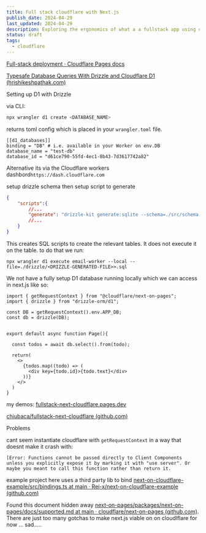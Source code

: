```yaml
---
title: Full stack cloudflare with Next.js
publish_date: 2024-04-29
last_updated: 2024-04-29
description: Exploring the ergonomics of what a a fullstack app using only cloudflare infra with Next.js looks like
status: draft
tags:
  - cloudflare
---
```



[Full-stack deployment · Cloudflare Pages docs](https://developers.cloudflare.com/pages/framework-guides/nextjs/deploy-a-nextjs-site/)

[Typesafe Database Queries With Drizzle and Cloudflare D1 (hrishikeshpathak.com)](https://hrishikeshpathak.com/blog/typesafe-database-queries-with-drizzle-and-cloudflare-d1/)


Setting up D1 with Drizzle

via CLI:
```bash
npx wrangler d1 create <DATABASE_NAME>
```

returns toml config which is placed in your `wrangler.toml` file. 

```
[[d1_databases]]
binding = "DB" # i.e. available in your Worker on env.DB
database_name = "test-db"
database_id = "d61ce790-55fd-4ec1-8b43-7d3617742a82"
```


Alternative its via the Cloudflare workers dashbord`https://dash.cloudflare.com`


setup drizzle schema then setup script to generate

```json
{
    "scripts":{
        //...
        "generate": "drizzle-kit generate:sqlite --schema=./src/schema.ts",
        //...
    }
}
```

This creates SQL scripts to create the relevant tables. It does not execute it on the table. to do that we run:

```shell
npx wrangler d1 execute email-worker --local --file=./drizzle/<DRIZZLE-GENERATED-FILE>>.sql
```

We not have a fully setup D1 database running locally which we can access in next.js like so:

```tsx
import { getRequestContext } from "@cloudflare/next-on-pages";
import { drizzle } from "drizzle-orm/d1";

const DB = getRequestContext().env.APP_DB;
const db = drizzle(DB);


export default async function Page(){

  const todos = await db.select().from(todo);

  return(
    <>
      {todos.map((todo) => (
        <div key={todo.id}>{todo.text}</div>
      ))}
    </>
  )
}

```






my demos:
[fullstack-next-cloudflare.pages.dev](https://fullstack-next-cloudflare.pages.dev/)

[chiubaca/fullstack-next-cloudflare (github.com)](https://github.com/chiubaca/fullstack-next-cloudflare)




Problems 

cant seem instantiate cloudflare with `getRequestContext` in a way that doesnt make it crash with:
```
[Error: Functions cannot be passed directly to Client Components unless you explicitly expose it by marking it with "use server". Or maybe you meant to call this function rather than return it.
```


example project here uses a third party lib to bind
[next-on-cloudflare-example/src/bindings.ts at main · Rei-x/next-on-cloudflare-example (github.com)](https://github.com/Rei-x/next-on-cloudflare-example/blob/main/src/bindings.ts)

Found this document hidden away [next-on-pages/packages/next-on-pages/docs/supported.md at main · cloudflare/next-on-pages (github.com)](https://github.com/cloudflare/next-on-pages/blob/main/packages/next-on-pages/docs/supported.md). 
There are just too many gotchas to make next.js viable on on cloudlflare for now ... sad.....